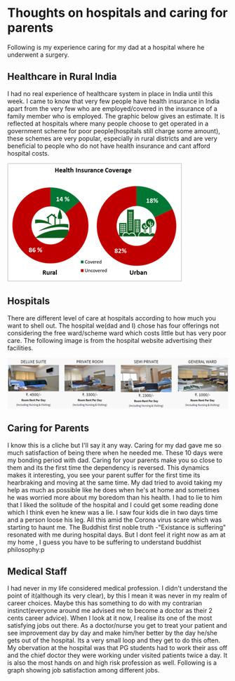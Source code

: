 # Thoughts on hospitals and caring for parents
Following is my experience caring for my dad at a hospital where he underwent a surgery.

## Healthcare in Rural India
I had no real experience of healthcare system in place in India until this week. I came to know that very few people have health insurance in India apart from the very few who are employed/covered in the insurance of a family member who is employed. The graphic below gives an estimate. It is reflected at hospitals where many people choose to get operated in a government scheme for poor people(hospitals still charge some amount), these schemes are very popular, especially in rural districts and are very beneficial to people who do not have health insurance and cant afford hospital costs. 

![](/images/Health_Insurance_Coverage_in_India_(Stats_from_NSSO_survey).png "Health Insurance Coverage in India:Stats from NSSO survey")

## Hospitals
There are different level of care at hospitals according to how much you want to shell out. The hospital we(dad and I) chose has four offerings not considering the free ward/scheme ward which costs little but has very poor care. The following image is from the hospital website advertising their facilities.

![](/images/hospital_wards.png "Hospital facilities")

## Caring for Parents
I know this is a cliche but I'll say it any way. Caring for my dad gave me so much satisfaction of being there when he needed me. These 10 days were my bonding period with dad. Caring for your parents make you so close to them and its the first time the dependency is reversed. This dynamics makes it interesting, you see your parent suffer for the first time its hearbraking and moving at the same time. My dad tried to avoid taking my help as much as possible like he does when he's at home and sometimes he was worried more about my boredom than his health. I had to lie to him that I liked the solitude of the hospital and I could get some reading done which I think even he knew was a lie. I saw four kids die in two days time and a person loose his leg. All this amid the Corona virus scare which was starting to haunt me. The Buddhist first noble truth -"Existance is suffering" resonated with me during hospital days. But I dont feel it right now as am at my home , I guess you have to be suffering to understand buddhist philosophy:p

## Medical Staff
I had never in my life considered medical profession. I didn't understand the point of it(although its very clear), by this I mean it was never in my realm of career choices. Maybe this has something to do with my contrarian instinct(everyone around me advised me to become a doctor as their 2 cents career advice). When I look at it now, I realise its one of the most satisfying jobs out there. As a doctor/nurse you get to treat your patient and see improvement day by day and make him/her better by the day he/she gets out of the hospital. Its a very small loop and they get to do this often. My obervation at the hospital was that PG students had to work their ass off and the chief doctor they were working under visited patients twice a day. It is also the most hands on and high risk profession as well. Following is a graph showing job satisfaction among different jobs.
